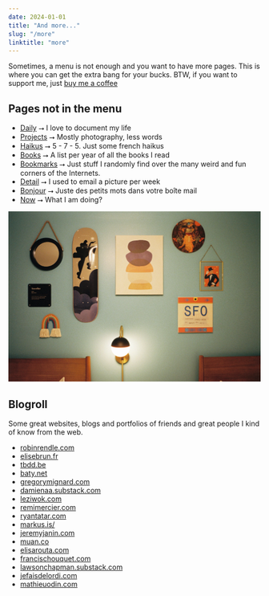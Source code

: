 ```yaml
---
date: 2024-01-01
title: "And more..."
slug: "/more"
linktitle: "more"
---
```


Sometimes, a menu is not enough and you want to have more pages. 
This is where you can get the extra bang for your bucks. BTW, if you want to support me, just [buy me a coffee](https://ko-fi.com/bonjouryannick)

## Pages not in the menu

- [Daily](/daily) ⭢ I love to document my life
- [Projects](/projects) ⭢ Mostly photography, less words
- [Haikus](/haikus) ⭢ 5 - 7 - 5. Just some french haikus
- [Books](/books) ⭢ A list per year of all the books I read
- [Bookmarks](/bookmarks) ⭢ Just stuff I randomly find over the many weird and fun corners of the Internets.
- [Detail](/details) ⭢ I used to email a picture per week
- [Bonjour](/bonjour) ⭢ Juste des petits mots dans votre boîte mail
- [Now](/now) ⭢ What I am doing?

![](more.webp)

## Blogroll


Some great websites, blogs and portfolios of friends and great people I kind of know from the web.

- [robinrendle.com](https://robinrendle.com)
- [elisebrun.fr](https://elisebrun.fr)
- [tbdd.be](https://tbdd.be)
- [baty.net](https://baty.net)
- [gregorymignard.com](https://gregorymignard.com)
- [damienaa.substack.com](https://damienaa.substack.com)
- [leziwok.com](https://leziwok.com)
- [remimercier.com](https://remimercier.com)
- [ryantatar.com](https://www.ryantatar.com)
- [markus.is/](https://markus.is/)
- [jeremyjanin.com](https://jeremyjanin.com)
- [muan.co](https://muan.co)
- [elisarouta.com](https://www.elisarouta.com)
- [francischouquet.com](https://francischouquet.com)
- [lawsonchapman.substack.com](https://lawsonchapman.substack.com)
- [jefaisdelordi.com](https://jefaisdelordi.com)
- [mathieuodin.com](https://mathieuodin.com)
